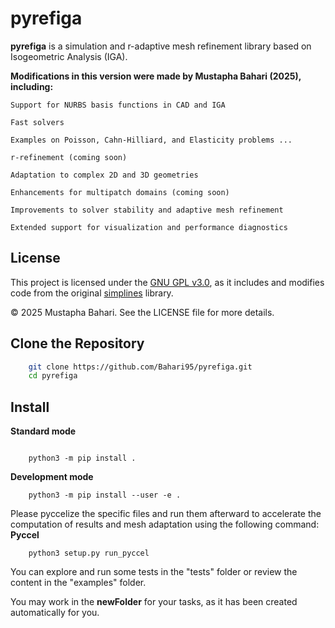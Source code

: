 # pyrefiga

**pyrefiga** is a simulation and r-adaptive mesh refinement library based on Isogeometric Analysis (IGA).  


**Modifications in this version were made by Mustapha Bahari (2025), including:**

    Support for NURBS basis functions in CAD and IGA

    Fast solvers

    Examples on Poisson, Cahn-Hilliard, and Elasticity problems ...

    r-refinement (coming soon)

    Adaptation to complex 2D and 3D geometries

    Enhancements for multipatch domains (coming soon)

    Improvements to solver stability and adaptive mesh refinement

    Extended support for visualization and performance diagnostics

## License

This project is licensed under the [GNU GPL v3.0](LICENSE), as it includes and modifies code from the original [simplines](https://github.com/ratnania/simplines) library.

© 2025 Mustapha Bahari. See the LICENSE file for more details.

## Clone the Repository

```bash
    git clone https://github.com/Bahari95/pyrefiga.git
    cd pyrefiga
```

## Install

**Standard mode**

```shell

    python3 -m pip install .

```

**Development mode**

```shell
    python3 -m pip install --user -e .
```
Please pyccelize the specific files and run them afterward to accelerate the computation of results and mesh adaptation using the following command:
**Pyccel**
```shell
    python3 setup.py run_pyccel
```
You can explore and run some tests in the "tests" folder or review the content in the "examples" folder.

You may work in the **newFolder** for your tasks, as it has been created automatically for you.

